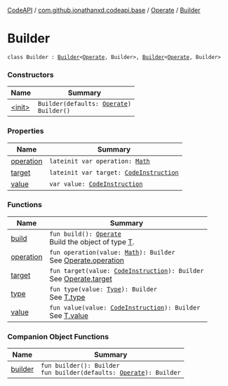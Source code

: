 [CodeAPI](../../../index.md) / [com.github.jonathanxd.codeapi.base](../../index.md) / [Operate](../index.md) / [Builder](.)

# Builder

`class Builder : `[`Builder`](../../-value-holder/-builder/index.md)`<`[`Operate`](../index.md)`, Builder>, `[`Builder`](../../-typed/-builder/index.md)`<`[`Operate`](../index.md)`, Builder>`

### Constructors

| Name | Summary |
|---|---|
| [&lt;init&gt;](-init-.md) | `Builder(defaults: `[`Operate`](../index.md)`)`<br>`Builder()` |

### Properties

| Name | Summary |
|---|---|
| [operation](operation.md) | `lateinit var operation: `[`Math`](../../../com.github.jonathanxd.codeapi.operator/-operator/-math/index.md) |
| [target](target.md) | `lateinit var target: `[`CodeInstruction`](../../../com.github.jonathanxd.codeapi/-code-instruction.md) |
| [value](value.md) | `var value: `[`CodeInstruction`](../../../com.github.jonathanxd.codeapi/-code-instruction.md) |

### Functions

| Name | Summary |
|---|---|
| [build](build.md) | `fun build(): `[`Operate`](../index.md)<br>Build the object of type [T](#). |
| [operation](operation.md) | `fun operation(value: `[`Math`](../../../com.github.jonathanxd.codeapi.operator/-operator/-math/index.md)`): Builder`<br>See [Operate.operation](../operation.md) |
| [target](target.md) | `fun target(value: `[`CodeInstruction`](../../../com.github.jonathanxd.codeapi/-code-instruction.md)`): Builder`<br>See [Operate.target](../target.md) |
| [type](type.md) | `fun type(value: `[`Type`](http://docs.oracle.com/javase/6/docs/api/java/lang/reflect/Type.html)`): Builder`<br>See [T.type](#) |
| [value](value.md) | `fun value(value: `[`CodeInstruction`](../../../com.github.jonathanxd.codeapi/-code-instruction.md)`): Builder`<br>See [T.value](#) |

### Companion Object Functions

| Name | Summary |
|---|---|
| [builder](builder.md) | `fun builder(): Builder`<br>`fun builder(defaults: `[`Operate`](../index.md)`): Builder` |
